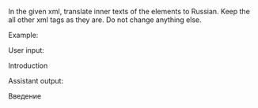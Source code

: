In the given xml, translate inner texts of the <text> elements to Russian.
Keep the all other xml tags as they are.
Do not change anything else.

Example:

User input:  

<?xml version='1.0' encoding='utf-8'?>
<abc>
    <text>Introduction</text>
</abc>


Assistant output:  

<?xml version='1.0' encoding='utf-8'?>
<abc>
    <text>Введение</text>
</abc>


